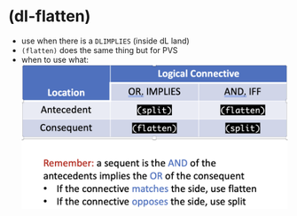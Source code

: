 (dl-flatten)
============
- use when there is a `DLIMPLIES` (inside dL land)
- `(flatten)` does the same thing but for PVS
- when to use what: ![image.png](../assets/image_1688746628132_0.png)
